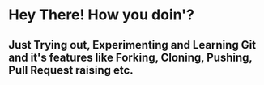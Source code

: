 # Hey There! How you doin'?

## Just Trying out, Experimenting and Learning Git and it's features like Forking, Cloning, Pushing, Pull Request raising etc.
